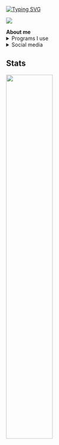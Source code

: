 [![Typing SVG](https://readme-typing-svg.herokuapp.com?vCenter=true&lines=Hello%2C+I'm+uwuv3+%F0%9F%91%8B;010010000110010101101100011011000110111100101100001000000100100100100111011011010010000001110101011101110111010101110110001100110010000011110000100111111001000110001011;f5zSfFYpW772ko5VNOT0kvVyI6DoxqrErRpzecldDZs%3D)](https://git.io/typing-svg)

<p align="left"> <img src="https://komarev.com/ghpvc/?username=uwuv3&label=Profile%20views&color=0e75b6&style=flat" /> </p>
<a><strong>About me</strong></a>

<details><summary>Programs I use</summary>
<p>
  
- <img src="https://upload.wikimedia.org/wikipedia/commons/9/9a/Visual_Studio_Code_1.35_icon.svg" alt="." width="16" height="16"/> [Visual Studio Code](https://code.visualstudio.com/)
- <img src="https://upload.wikimedia.org/wikipedia/commons/e/e0/Git-logo.svg" alt="." width="16" height="16"/> [Git](https://git-scm.com/)
- <img src="https://upload.wikimedia.org/wikipedia/commons/d/d9/Node.js_logo.svg" alt="." width="16" height="16"/> [NodeJS](https://nodejs.org/)
- <img src="https://upload.wikimedia.org/wikipedia/commons/6/69/Notepad%2B%2B_Logo.svg" alt="." width="16" height="16"/> [Notepad++](https://notepad-plus-plus.org/)
- <img src="https://upload.wikimedia.org/wikipedia/commons/e/eb/Atom_icon.svg" alt="." width="16" height="16"/> [Atom](https://atom.io/)
</p>
</details>

<details><summary>Social media</summary>

- <a href="https://discord.com/users/984439714851479593"  target="_blank"><img src="https://upload.wikimedia.org/wikipedia/tr/b/bd/Discord_logo_%282021%29.png" alt="." width="%50" height="25"/></a>
- <a href="https://github.com/uwuv3"  target="_blank"><img src="https://upload.wikimedia.org/wikipedia/commons/9/95/Font_Awesome_5_brands_github.svg" alt="." width="%50" height="25"/></img></a>
- <a href="https://open.spotify.com/user/jirvuq7pbpaxly29r0y7qffwr"  target="_blank"><img src="https://upload.wikimedia.org/wikipedia/commons/2/26/Spotify_logo_with_text.svg" alt="." width="%50" height="25"/></img></a>
- <a href="https://www.reddit.com/user/uwu_v3"  target="_blank"><img src="https://upload.wikimedia.org/wikipedia/commons/b/b4/Reddit_logo.svg" alt="." width="%50" height="25"/></img></a>
</details>

<h2><strong>Stats</strong></h2>
<img width="50%" src="https://activity-graph.herokuapp.com/graph?username=uwuv3&bg_color=0D1117&color=5BCDEC&line=5BCDEC&point=FFFFFF&hide_border=true"></div>
